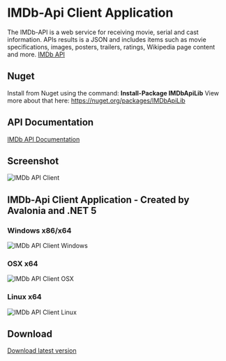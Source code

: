 # IMDb-Api Client Application
The IMDb-API is a web service for receiving movie, serial and cast information. APIs results is a JSON and includes items such as movie specifications, images, posters, trailers, ratings, Wikipedia page content and more. [IMDb API](https://imdb-api.com)

## Nuget
Install from Nuget using the command: **Install-Package IMDbApiLib** View more about that here:  https://nuget.org/packages/IMDbApiLib

## API Documentation
[IMDb API Documentation](https://imdb-api.com/api)

## Screenshot
![IMDb API Client](https://imdb-api.com/img/imdb-api-client.png "IMDb API Client")

## IMDb-Api Client Application - Created by Avalonia and .NET 5
### Windows x86/x64
![IMDb API Client Windows](https://imdb-api.com/img/imdb-api-client-windows.png "IMDb API Client Windows")

### OSX x64
![IMDb API Client OSX](https://imdb-api.com/img/imdb-api-client-osx.png "IMDb API Client OSX")

### Linux x64
![IMDb API Client Linux](https://imdb-api.com/img/imdb-api-client-linux.png "IMDb API Client Linux")

## Download
[Download latest version](https://github.com/IMDb-API/IMDbApiClient/releases)